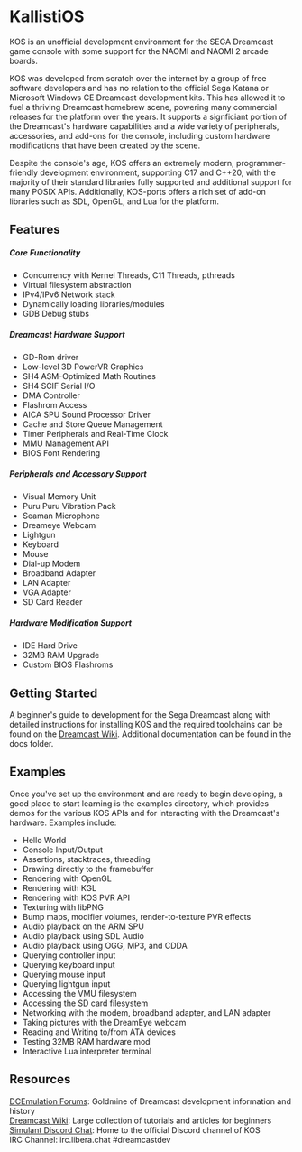 # KallistiOS

KOS is an unofficial development environment for the SEGA Dreamcast game console with some support for the NAOMI and NAOMI 2 arcade boards.  

KOS was developed from scratch over the internet by a group of free software developers and has no relation to the official Sega Katana or Microsoft Windows CE Dreamcast development kits. This has allowed it to fuel a thriving Dreamcast homebrew scene, powering many commercial releases for the platform over the years. It supports a signficiant portion of the Dreamcast's hardware capabilities and a wide variety of peripherals, accessories, and add-ons for the console, including custom hardware modifications that have been created by the scene. 

Despite the console's age, KOS offers an extremely modern, programmer-friendly development environment, supporting C17 and C++20, with the majority of their standard libraries fully supported and additional support for many POSIX APIs. Additionally, KOS-ports offers a rich set of add-on libraries such as SDL, OpenGL, and Lua for the platform. 

## Features
##### Core Functionality
* Concurrency with Kernel Threads, C11 Threads, pthreads
* Virtual filesystem abstraction 
* IPv4/IPv6 Network stack
* Dynamically loading libraries/modules
* GDB Debug stubs

##### Dreamcast Hardware Support
* GD-Rom driver
* Low-level 3D PowerVR Graphics 
* SH4 ASM-Optimized Math Routines
* SH4 SCIF Serial I/O
* DMA Controller 
* Flashrom Access 
* AICA SPU Sound Processor Driver
* Cache and Store Queue Management
* Timer Peripherals and Real-Time Clock
* MMU Management API 
* BIOS Font Rendering

##### Peripherals and Accessory Support
* Visual Memory Unit
* Puru Puru Vibration Pack
* Seaman Microphone
* Dreameye Webcam
* Lightgun 
* Keyboard
* Mouse
* Dial-up Modem
* Broadband Adapter
* LAN Adapter
* VGA Adapter
* SD Card Reader

##### Hardware Modification Support
* IDE Hard Drive
* 32MB RAM Upgrade
* Custom BIOS Flashroms

## Getting Started 
A beginner's guide to development for the Sega Dreamcast along with detailed instructions for installing KOS and the required toolchains can be found on the  [Dreamcast Wiki](https://dreamcast.wiki/Getting_Started_with_Dreamcast_development). Additional documentation can be found in the docs folder. 

## Examples 
Once you've set up the environment and are ready to begin developing, a good place to start learning is the examples directory, which provides demos for the various KOS APIs and for interacting with the Dreamcast's hardware. Examples include:
- Hello World
- Console Input/Output
- Assertions, stacktraces, threading
- Drawing directly to the framebuffer
- Rendering with OpenGL
- Rendering with KGL
- Rendering with KOS PVR API
- Texturing with libPNG
- Bump maps, modifier volumes, render-to-texture PVR effects
- Audio playback on the ARM SPU
- Audio playback using SDL Audio
- Audio playback using OGG, MP3, and CDDA
- Querying controller input
- Querying keyboard input
- Querying mouse input
- Querying lightgun input
- Accessing the VMU filesystem
- Accessing the SD card filesystem
- Networking with the modem, broadband adapter, and LAN adapter
- Taking pictures with the DreamEye webcam
- Reading and Writing to/from ATA devices
- Testing 32MB RAM hardware mod
- Interactive Lua interpreter terminal

## Resources
[DCEmulation Forums](http://dcemulation.org/phpBB/viewforum.php?f=29): Goldmine of Dreamcast development information and history  
[Dreamcast Wiki](http://dreamcast.wiki): Large collection of tutorials and articles for beginners  
[Simulant Discord Chat](https://discord.gg/bpDZHT78PA): Home to the official Discord channel of KOS  
IRC Channel: irc.libera.chat #dreamcastdev 

